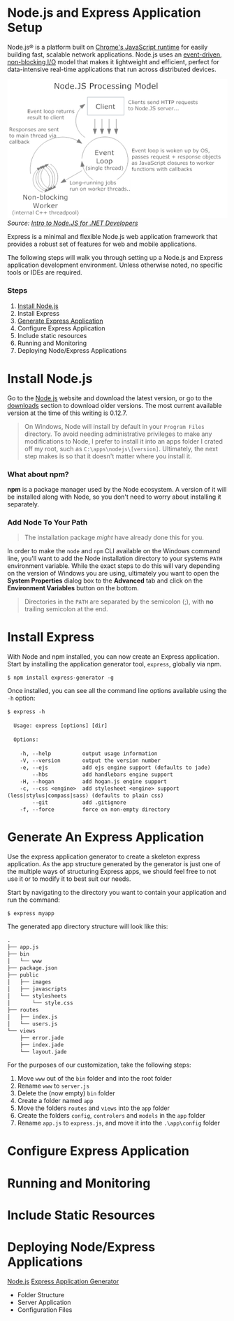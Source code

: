 Node.js and Express Application Setup
=====================================

Node.js® is a platform built on [Chrome's JavaScript runtime](https://code.google.com/p/v8/) for easily building fast, scalable network applications. Node.js uses an [event-driven](https://strongloop.com/strongblog/node-js-event-loop/), [non-blocking I/O](https://en.wikipedia.org/wiki/Asynchronous_I/O) model that makes it lightweight and efficient, perfect for data-intensive real-time applications that run across distributed devices.

![Node.js Event Loop](./images/node.js-event-loop.png)
*Source: [Intro to Node.JS for .NET Developers](http://www.aaronstannard.com/intro-to-nodejs-for-net-developers/)*

Express is a minimal and flexible Node.js web application framework that provides a robust set of features for web and mobile applications.

The following steps will walk you through setting up a Node.js and Express application development environment. Unless otherwise noted, no specific tools or IDEs are required.

### Steps ###

1. [Install Node.js](#install-node.js)
2. Install Express
3. [Generate Express Application](#generate-an-express-application)
4. Configure Express Application
5. Include static resources
6. Running and Monitoring
7. Deploying Node/Express Applications

# Install Node.js #

Go to the [Node.js](https://nodejs.org/) website and download the latest version, or go to the [downloads](https://nodejs.org/download/) section to download older versions. The most current available version at the time of this writing is 0.12.7.

> On Windows, Node will install by default in your `Program Files` directory. To avoid needing administrative privileges to make any modifications to Node, I prefer to install it into an apps folder I crated off my root, such as `C:\apps\nodejs\[version]`. Ultimately, the next step makes is so that it doesn't matter where you install it.

### What about npm? ###

**npm** is a package manager used by the Node ecosystem. A version of it will be installed along with Node, so you don't need to worry about installing it separately.

### Add Node To Your Path ###

>The installation package *might* have already done this for you.

In order to make the `node` and `npm` CLI available on the Windows command line, you'll want to add the Node installation directory to your systems `PATH` environment variable. While the exact steps to do this will vary depending on the version of Windows you are using, ultimately you want to open the **System Properties** dialog box to the **Advanced** tab and click on the **Environment Variables** button on the bottom.

>Directories in the `PATH` are separated by the semicolon (;), with **no** trailing semicolon at the end.

# Install Express #

With Node and npm installed, you can now create an Express application. Start by installing the application generator tool, `express`, globally via npm.

```
$ npm install express-generator -g
``` 

Once installed, you can see all the command line options available using the `-h` option:

```
$ express -h

  Usage: express [options] [dir]

  Options:

    -h, --help          output usage information
    -V, --version       output the version number
    -e, --ejs           add ejs engine support (defaults to jade)
        --hbs           add handlebars engine support
    -H, --hogan         add hogan.js engine support
    -c, --css <engine>  add stylesheet <engine> support (less|stylus|compass|sass) (defaults to plain css)
        --git           add .gitignore
    -f, --force         force on non-empty directory
```

# Generate An Express Application #

Use the express application generator to create a skeleton express application. As the app structure generated by the generator is just one of the multiple ways of structuring Express apps, we should feel free to not use it or to modify it to best suit our needs.

Start by navigating to the directory you want to contain your application and run the command:

```
$ express myapp
```

The generated app directory structure will look like this:

```
.
├── app.js
├── bin
│   └── www
├── package.json
├── public
│   ├── images
│   ├── javascripts
│   └── stylesheets
│       └── style.css
├── routes
│   ├── index.js
│   └── users.js
└── views
    ├── error.jade
    ├── index.jade
    └── layout.jade
```

For the purposes of our customization, take the following steps:

1. Move `www` out of the `bin` folder and into the root folder
2. Rename `www` to `server.js`
3. Delete the (now empty) `bin` folder
4. Create a folder named `app`
5. Move the folders `routes` and `views` into the `app` folder
6. Create the folders `config`, `controlers` and `models` in the `app` folder
7. Rename `app.js` to `express.js`, and move it into the `.\app\config` folder

# Configure Express Application #

# Running and Monitoring #

# Include Static Resources #

# Deploying Node/Express Applications #


[Node.js](https://nodejs.org/)
[Express Application Generator](http://expressjs.com/starter/generator.html)


 - Folder Structure
 - Server Application
 - Configuration Files
